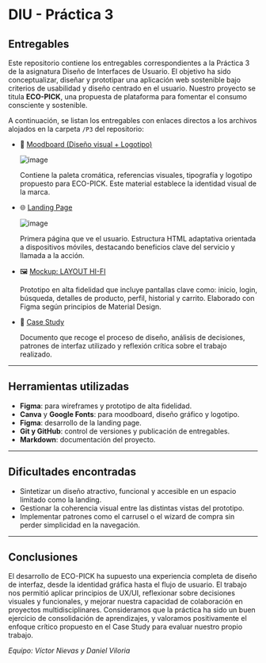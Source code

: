 # DIU - Práctica 3

## Entregables

Este repositorio contiene los entregables correspondientes a la Práctica 3 de la asignatura Diseño de Interfaces de Usuario. El objetivo ha sido conceptualizar,
diseñar y prototipar una aplicación web sostenible bajo criterios de usabilidad y diseño centrado en el usuario. Nuestro proyecto se titula **ECO-PICK**,
una propuesta de plataforma para fomentar el consumo consciente y sostenible.

A continuación, se listan los entregables con enlaces directos a los archivos alojados en la carpeta `/P3` del repositorio:

- 🎨 [Moodboard (Diseño visual + Logotipo)](https://github.com/VictorNievas/UX_CaseStudy/blob/master/P3/Moodboard%20EcoPick%20.pdf)
 
   ![image](https://github.com/user-attachments/assets/3b8fa6fc-adda-4771-a10a-9c9f83bd6988)

  Contiene la paleta cromática, referencias visuales, tipografía y logotipo propuesto para ECO-PICK. Este material establece la identidad visual de la marca.

- 🌐 [Landing Page](https://github.com/VictorNievas/UX_CaseStudy/blob/master/P3/Landing_Page.pdf)

  ![image](https://github.com/user-attachments/assets/f979138a-2133-4684-b41c-2e8af6233d6b)

  Primera página que ve el usuario. Estructura HTML adaptativa orientada a dispositivos móviles, destacando beneficios clave del servicio y llamada a la acción.

- 🖼️ [Mockup: LAYOUT HI-FI](https://github.com/VictorNievas/UX_CaseStudy/blob/master/P3/Layout%20%2B%20Simulacion%20-%20VNDV.pdf)
  
  Prototipo en alta fidelidad que incluye pantallas clave como: inicio, login, búsqueda, detalles de producto, perfil, historial y carrito.
  Elaborado con Figma según principios de Material Design.

- 📄 [Case Study](https://github.com/VictorNievas/UX_CaseStudy/blob/master/README.md)
  
  Documento que recoge el proceso de diseño, análisis de decisiones, patrones de interfaz utilizado y reflexión crítica sobre el trabajo realizado.

---

## Herramientas utilizadas

- **Figma**: para wireframes y prototipo de alta fidelidad.
- **Canva** y **Google Fonts**: para moodboard, diseño gráfico y logotipo.
- **Figma**: desarrollo de la landing page.
- **Git y GitHub**: control de versiones y publicación de entregables.
- **Markdown**: documentación del proyecto.

---

## Dificultades encontradas

- Sintetizar un diseño atractivo, funcional y accesible en un espacio limitado como la landing.
- Gestionar la coherencia visual entre las distintas vistas del prototipo.
- Implementar patrones como el carrusel o el wizard de compra sin perder simplicidad en la navegación.

---


## Conclusiones

El desarrollo de ECO-PICK ha supuesto una experiencia completa de diseño de interfaz, desde la identidad gráfica hasta el flujo de usuario. 
El trabajo nos permitió aplicar principios de UX/UI, reflexionar sobre decisiones visuales y funcionales, y mejorar nuestra capacidad de colaboración en proyectos multidisciplinares.
Consideramos que la práctica ha sido un buen ejercicio de consolidación de aprendizajes, y valoramos positivamente el enfoque crítico propuesto en el Case Study para evaluar nuestro propio trabajo.

_Equipo: Víctor Nievas y Daniel Viloria_
